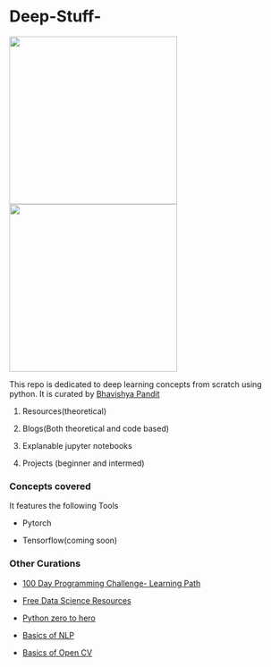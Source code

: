 # Deep-Stuff-

<img src="https://github.com/bhav09/deep-stuff/blob/master/static/nn.jpg" width="300"/><img src="https://github.com/bhav09/deep-stuff/blob/master/static/cover.jpg" width="300"/>

This repo is dedicated to deep learning concepts from scratch using python. It is curated by [Bhavishya Pandit](https://www.linkedin.com/in/bhavishya-pandit/)


1. Resources(theoretical)

2. Blogs(Both theoretical and code based)

3. Explanable jupyter notebooks

4. Projects (beginner and intermed)


### Concepts covered

It features the following Tools

* Pytorch

* Tensorflow(coming soon)

### Other Curations

* [100 Day Programming Challenge- Learning Path](https://github.com/bhav09/100dayProgrammingChallenge_LearningPath)

* [Free Data Science Resources](https://github.com/bhav09/FREE-Data-Science-Resources)

* [Python zero to hero](https://github.com/bhav09/python_zero_to_hero)

* [Basics of NLP](https://github.com/bhav09/NLP_basics)

* [Basics of Open CV](https://github.com/bhav09/OpenCV_template)
